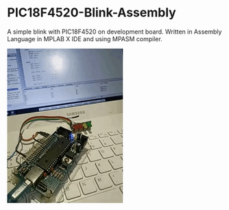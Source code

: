 # PIC18F4520-Blink-Assembly
A simple blink with PIC18F4520 on development board. Written in Assembly Language in MPLAB X IDE and using MPASM compiler.

![](https://github.com/MrFMach/PIC18F4520-Blink-Assembly/blob/main/media/blink.gif)
